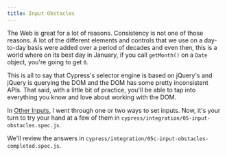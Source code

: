 ```yaml
---
title: Input Obstacles
---
```


The Web is great for a lot of reasons. Consistency is not one of those reasons. A lot of the different elements and controls that we use on a day-to-day basis were added over a period of decades and even then, this is a world where on its best day in January, if you call `getMonth()` on a `Date` object, you're going to get `0`.

This is all to say that Cypress's selector engine is based on jQuery's and jQuery is querying the DOM and the DOM has some pretty inconsistent APIs. That said, with a little bit of practice, you'll be able to tap into everything you know and love about working with the DOM.

In [Other Inputs](Other%20Inputs.md), I went through one or two ways to set inputs. Now, it's your turn to try your hand at a few of them in `cypress/integration/05-input-obstacles.spec.js`.

We'll review the answers in `cypress/integration/05c-input-obstacles-completed.spec.js`.
